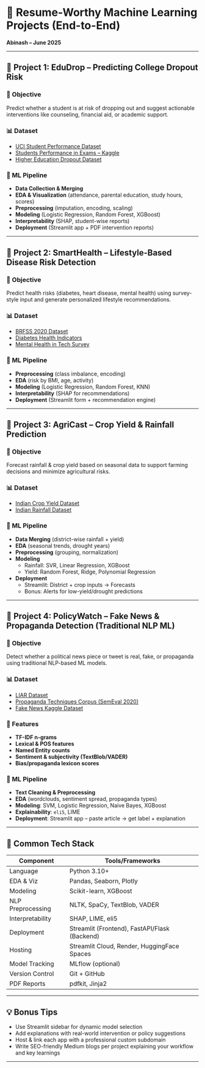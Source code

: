# 🚀 Resume-Worthy Machine Learning Projects (End-to-End)

**Abinash – June 2025**

---

## 📌 Project 1: **EduDrop – Predicting College Dropout Risk**

### 🎯 Objective
Predict whether a student is at risk of dropping out and suggest actionable interventions like counseling, financial aid, or academic support.

### 📊 Dataset
- [UCI Student Performance Dataset](https://archive.ics.uci.edu/ml/datasets/student+performance)
- [Students Performance in Exams – Kaggle](https://www.kaggle.com/spscientist/students-performance-in-exams)
- [Higher Education Dropout Dataset](https://www.kaggle.com/datasets/alexandradeis/academic-performance-indicators)

### 🔨 ML Pipeline
- **Data Collection & Merging**
- **EDA & Visualization** (attendance, parental education, study hours, scores)
- **Preprocessing** (imputation, encoding, scaling)
- **Modeling** (Logistic Regression, Random Forest, XGBoost)
- **Interpretability** (SHAP, student-wise reports)
- **Deployment** (Streamlit app + PDF intervention reports)

---

## 🏥 Project 2: **SmartHealth – Lifestyle-Based Disease Risk Detection**

### 🎯 Objective
Predict health risks (diabetes, heart disease, mental health) using survey-style input and generate personalized lifestyle recommendations.

### 📊 Dataset
- [BRFSS 2020 Dataset](https://www.kaggle.com/datasets/cdc/behavioral-risk-factor-surveillance-system)
- [Diabetes Health Indicators](https://www.kaggle.com/datasets/alexteboul/diabetes-health-indicators-dataset)
- [Mental Health in Tech Survey](https://www.kaggle.com/osmi/mental-health-in-tech-survey)

### 🔨 ML Pipeline
- **Preprocessing** (class imbalance, encoding)
- **EDA** (risk by BMI, age, activity)
- **Modeling** (Logistic Regression, Random Forest, KNN)
- **Interpretability** (SHAP for recommendations)
- **Deployment** (Streamlit form + recommendation engine)

---

## 🌾 Project 3: **AgriCast – Crop Yield & Rainfall Prediction**

### 🎯 Objective
Forecast rainfall & crop yield based on seasonal data to support farming decisions and minimize agricultural risks.

### 📊 Dataset
- [Indian Crop Yield Dataset](https://www.kaggle.com/datasets/rajanand/crop-production-statistics)
- [Indian Rainfall Dataset](https://www.kaggle.com/datasets/rajanand/rainfall-in-india)

### 🔨 ML Pipeline
- **Data Merging** (district-wise rainfall + yield)
- **EDA** (seasonal trends, drought years)
- **Preprocessing** (grouping, normalization)
- **Modeling**
  - Rainfall: SVR, Linear Regression, XGBoost
  - Yield: Random Forest, Ridge, Polynomial Regression
- **Deployment**
  - Streamlit: District + crop inputs → Forecasts
  - Bonus: Alerts for low-yield/drought predictions

---

## 📰 Project 4: **PolicyWatch – Fake News & Propaganda Detection (Traditional NLP ML)**

### 🎯 Objective
Detect whether a political news piece or tweet is real, fake, or propaganda using traditional NLP-based ML models.

### 📊 Dataset
- [LIAR Dataset](https://www.cs.ucsb.edu/~william/data/liar_dataset.zip)
- [Propaganda Techniques Corpus (SemEval 2020)](https://propaganda.qcri.org/semeval2020-task11/)
- [Fake News Kaggle Dataset](https://www.kaggle.com/c/fake-news/data)

### 📎 Features
- **TF-IDF n-grams**
- **Lexical & POS features**
- **Named Entity counts**
- **Sentiment & subjectivity (TextBlob/VADER)**
- **Bias/propaganda lexicon scores**

### 🔨 ML Pipeline
- **Text Cleaning & Preprocessing**
- **EDA** (wordclouds, sentiment spread, propaganda types)
- **Modeling**: SVM, Logistic Regression, Naive Bayes, XGBoost
- **Explainability**: `eli5`, LIME
- **Deployment**: Streamlit app – paste article → get label + explanation

---

## 🔧 Common Tech Stack

| Component             | Tools/Frameworks                              |
|----------------------|-----------------------------------------------|
| Language             | Python 3.10+                                   |
| EDA & Viz            | Pandas, Seaborn, Plotly                        |
| Modeling             | Scikit-learn, XGBoost                          |
| NLP Preprocessing    | NLTK, SpaCy, TextBlob, VADER                   |
| Interpretability     | SHAP, LIME, eli5                               |
| Deployment           | Streamlit (Frontend), FastAPI/Flask (Backend) |
| Hosting              | Streamlit Cloud, Render, HuggingFace Spaces   |
| Model Tracking       | MLflow (optional)                              |
| Version Control      | Git + GitHub                                   |
| PDF Reports          | pdfkit, Jinja2                                 |

---

## 💡 Bonus Tips
- Use Streamlit sidebar for dynamic model selection
- Add explanations with real-world intervention or policy suggestions
- Host & link each app with a professional custom subdomain
- Write SEO-friendly Medium blogs per project explaining your workflow and key learnings

---

 
